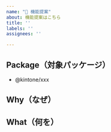```yaml
---
name: "🚀 機能提案"
about: 機能提案はこちら
title: ''
labels: ''
assignees: ''

---
```


<!-- 機能提案をありがとうございます！ -->

## Package（対象パッケージ）

<!-- どのパッケージに対する機能提案ですか？ -->

- @kintone/xxx

## Why（なぜ）

<!-- なぜその機能を欲しいと思うのか、その理由について教えてください -->


## What（何を）

<!-- あなたが追加したい機能はどういったものなのか教えてください -->

